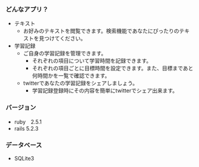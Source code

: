 ### どんなアプリ？
- テキスト
  - お好みのテキストを閲覧できます。検索機能であなたにぴったりのテキストを見つけてください。
- 学習記録
  - ご自身の学習記録を管理できます。
    - それぞれの項目について学習時間を記録できます。
    - それぞれの項目ごとに目標時間を設定できます。また、目標まであと何時間かを一覧で確認できます。
  - twitterであなたの学習記録をシェアしましょう。
    - 学習記録登録時にその内容を簡単にtwitterでシェア出来ます。

### バージョン
- ruby　2.5.1
- rails 5.2.3

### データベース
- SQLite3
